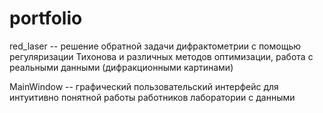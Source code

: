 # portfolio

red_laser -- решение обратной задачи дифрактометрии с помощью регуляризации Тихонова и различных методов оптимизации, работа с реальными данными (дифракционными картинами)

MainWindow -- графический пользовательский интерфейс для интуитивно понятной работы работников лаборатории с данными

